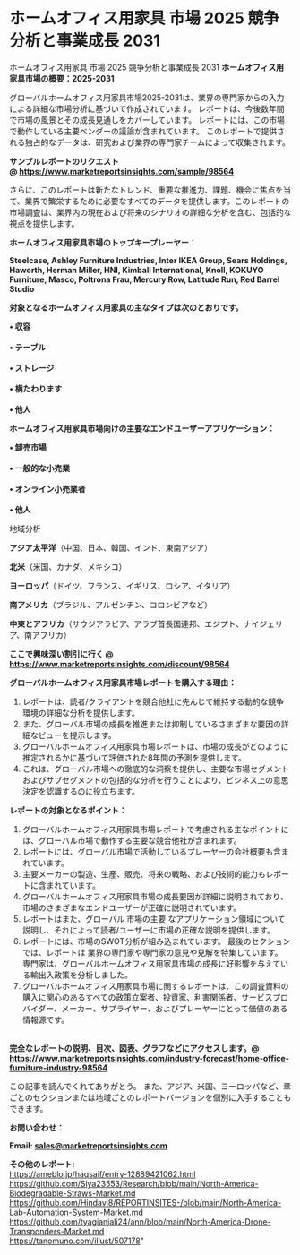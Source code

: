 # ホームオフィス用家具 市場 2025 競争分析と事業成長 2031
ホームオフィス用家具 市場 2025 競争分析と事業成長 2031
<strong><b>ホームオフィス用家具市場の概要：2025-2031</b></strong>

グローバルホームオフィス用家具市場2025-2031は、業界の専門家からの入力による詳細な市場分析に基づいて作成されています。 レポートは、今後数年間で市場の風景とその成長見通しをカバーしています。 レポートには、この市場で動作している主要ベンダーの議論が含まれています。 このレポートで提供される独占的なデータは、研究および業界の専門家チームによって収集されます。

<strong>サンプルレポートのリクエスト @ <a href=https://www.marketreportsinsights.com/sample/98564>https://www.marketreportsinsights.com/sample/98564</a></strong>

さらに、このレポートは新たなトレンド、重要な推進力、課題、機会に焦点を当て、業界で繁栄するために必要なすべてのデータを提供します。このレポートの市場調査は、業界内の現在および将来のシナリオの詳細な分析を含む、包括的な視点を提供します。

<strong>ホームオフィス用家具市場のトップキープレーヤー：</strong>

<strong>Steelcase, Ashley Furniture Industries, Inter IKEA Group, Sears Holdings, Haworth, Herman Miller, HNI, Kimball International, Knoll, KOKUYO Furniture, Masco, Poltrona Frau, Mercury Row, Latitude Run, Red Barrel Studio</strong>

<strong><b>対象となるホームオフィス用家具の主なタイプは次のとおりです。</b></strong>

<strong>• 収容<br><br>• テーブル<br><br>• ストレージ<br><br>• 横たわります<br><br>• 他人</strong>

<strong><b>ホームオフィス用家具市場向けの主要なエンドユーザーアプリケーション：</b></strong>

<strong>• 卸売市場<br><br>• 一般的な小売業<br><br>• オンライン小売業者<br><br>• 他人</strong>

 地域分析

<strong><b>アジア太平洋</b></strong>（中国、日本、韓国、インド、東南アジア）

<strong><b>北米</b></strong>（米国、カナダ、メキシコ）

<strong><b>ヨーロッパ</b></strong>（ドイツ、フランス、イギリス、ロシア、イタリア）

<strong><b>南アメリカ</b></strong>（ブラジル、アルゼンチン、コロンビアなど）

<strong><b>中東とアフリカ</b></strong>（サウジアラビア、アラブ首長国連邦、エジプト、ナイジェリア、南アフリカ）

<strong>ここで興味深い割引に行く @ <a href=https://www.marketreportsinsights.com/discount/98564>https://www.marketreportsinsights.com/discount/98564</a></strong>

<strong><b>グローバルホームオフィス用家具市場レポートを購入する理由：</b></strong>
<ol>
  <li>レポートは、読者/クライアントを競合他社に先んじて維持する動的な競争環境の詳細な分析を提供します。</li>
  <li>また、グローバル市場の成長を推進または抑制しているさまざまな要因の詳細なビューを提示します。</li>
  <li>グローバルホームオフィス用家具市場レポートは、市場の成長がどのように推定されるかに基づいて評価された8年間の予測を提供します。</li>
  <li>これは、グローバル市場への徹底的な洞察を提供し、主要な市場セグメントおよびサブセグメントの包括的な分析を行うことにより、ビジネス上の意思決定を認識するのに役立ちます。</li>
</ol>
<strong><b>レポートの対象となるポイント：</b></strong>
<ol>
  <li>グローバルホームオフィス用家具市場レポートで考慮される主なポイントには、グローバル市場で動作する主要な競合他社が含まれます。</li>
  <li>レポートには、グローバル市場で活動しているプレーヤーの会社概要も含まれています。</li>
  <li>主要メーカーの製造、生産、販売、将来の戦略、および技術的能力もレポートに含まれています。</li>
  <li>グローバルホームオフィス用家具市場の成長要因が詳細に説明されており、市場のさまざまなエンドユーザーが正確に説明されています。</li>
  <li>レポートはまた、グローバル 市場の主要 なアプリケーション領域について説明し、それによって読者/ユーザーに市場の正確な説明を提供します。</li>
  <li>レポートには、市場のSWOT分析が組み込まれています。 最後のセクションでは、レポートは 業界の専門家や専門家の意見や見解を特集しています。 専門家は、グローバルホームオフィス用家具市場の成長に好影響を与えている輸出入政策を分析しました。</li>
  <li>グローバルホームオフィス用家具市場に関するレポートは、この調査資料の購入に関心のあるすべての政策立案者、投資家、利害関係者、サービスプロバイダー、メーカー、サプライヤー、およびプレーヤーにとって価値のある情報源です。</li>
</ol><br>
<strong>完全なレポートの説明、目次、図表、グラフなどにアクセスします。@ <a href=https://www.marketreportsinsights.com/industry-forecast/home-office-furniture-industry-98564>https://www.marketreportsinsights.com/industry-forecast/home-office-furniture-industry-98564</a></strong>

この記事を読んでくれてありがとう。 また、アジア、米国、ヨーロッパなど、章ごとのセクションまたは地域ごとのレポートバージョンを個別に入手することもできます。

<strong><b>お問い合わせ：</b></strong>

<strong>Email: </strong><a href=mailto:sales@marketreportsinsights.com><strong>sales@marketreportsinsights.com</strong></a>

<strong>その他のレポート:</strong>
<br>
<a href=https://ameblo.jp/haqsaif/entry-12889421062.html>https://ameblo.jp/haqsaif/entry-12889421062.html</a>
<br>
<a href=https://github.com/Siya23553/Research/blob/main/North-America-Biodegradable-Straws-Market.md>https://github.com/Siya23553/Research/blob/main/North-America-Biodegradable-Straws-Market.md</a>
<br>
<a href=https://github.com/Hindavi8/REPORTINSITES-/blob/main/North-America-Lab-Automation-System-Market.md>https://github.com/Hindavi8/REPORTINSITES-/blob/main/North-America-Lab-Automation-System-Market.md</a>
<br>
<a href=https://github.com/tyagianjali24/ann/blob/main/North-America-Drone-Transponders-Market.md>https://github.com/tyagianjali24/ann/blob/main/North-America-Drone-Transponders-Market.md</a>
<br>
<a href=https://tanomuno.com/illust/507178>https://tanomuno.com/illust/507178</a>"
